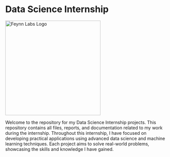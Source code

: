 # Data Science Internship 

<img src="https://feynnlabs.com/wp-content/uploads/2021/04/cropped-logo_coloured.jpg" alt="Feynn Labs Logo" width="300"/>

Welcome to the repository for my Data Science Internship projects. This repository contains all files, reports, and documentation related to my work during the internship. Throughout this internship, I have focused on developing practical applications using advanced data science and machine learning techniques. Each project aims to solve real-world problems, showcasing the skills and knowledge I have gained.

